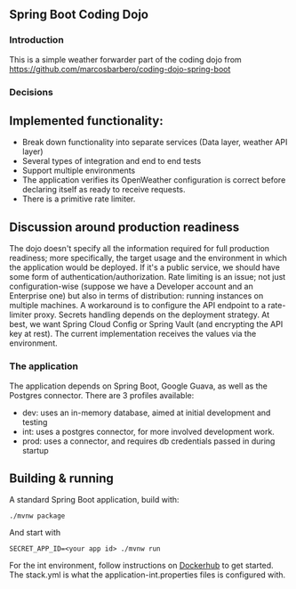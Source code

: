 Spring Boot Coding Dojo
---

### Introduction

This is a simple weather forwarder part of the coding dojo from https://github.com/marcosbarbero/coding-dojo-spring-boot

### Decisions

## Implemented functionality:

- Break down functionality into separate services (Data layer, weather API layer)
- Several types of integration and end to end tests
- Support multiple environments
- The application verifies its OpenWeather configuration is correct before declaring itself as ready to receive requests.
- There is a primitive rate limiter.

## Discussion around production readiness
 The dojo doesn't specify all the information required for full production readiness; more specifically, the target usage and the environment in which the application would be deployed.
 If it's a public service, we should have some form of authentication/authorization.
 Rate limiting is an issue; not just configuration-wise (suppose we have a Developer account and an Enterprise one) but also in terms of distribution: running instances on multiple machines. A workaround is to configure the API endpoint to a rate-limiter proxy.
 Secrets handling depends on the deployment strategy. At best, we want Spring Cloud Config or Spring Vault (and encrypting the API key at rest). The current implementation receives the values via the environment.


### The application
 The application depends on Spring Boot, Google Guava, as well as the Postgres connector.
There are 3 profiles available:
 - dev: uses an in-memory database, aimed at initial development and testing
 - int: uses a postgres connector, for more involved development work.
 - prod: uses a connector, and requires db credentials passed in during startup 


## Building & running 
 A standard Spring Boot application, build with:
```
./mvnw package
```

And start with 
```
SECRET_APP_ID=<your app id> ./mvnw run
```

 For the int environment, follow instructions on [Dockerhub](https://hub.docker.com/_/postgres) to get started. The stack.yml is what the application-int.properties files is configured with.
